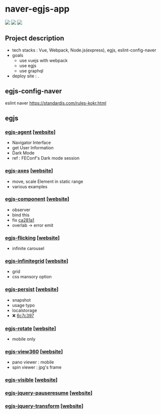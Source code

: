 # naver-egjs-app

![](https://img.shields.io/badge/-Vue-4FC08D?&logo=Vue.js&logoColor=white)
![](https://img.shields.io/badge/-Webpack-8DD6F9?&logo=Webpack&logoColor=white)
![](https://img.shields.io/badge/-Node.Js-339933?&logo=Node.js&logoColor=white)

## Project description

- tech stacks : Vue, Webpack, Node.js(express), egjs, eslint-config-naver
- goals
  - use vuejs with webpack
  - use egjs
  - use graphql
- deploy site : .

## egjs-config-naver

eslint naver https://standardjs.com/rules-kokr.html

## egjs

### [egjs-agent](https://github.com/naver/egjs-agent) [[website](https://naver.github.io/egjs-agent/)]

- Navigator Interface
- get User Information
- Dark Mode
- ref : FEConf's Dark mode session

### [egjs-axes](https://github.com/naver/egjs-axes) [[website](https://naver.github.io/egjs-axes/)]

- move, scale Element in static range
- various examples

### [egjs-component](https://github.com/naver/egjs-component) [[website](https://naver.github.io/egjs-component/)]

- observer
- bind this
- fix [ca281a1](https://github.com/taenykim/naver-egjs-app/commit/ca281a11aedbf31ef8d4d8814a7dbc54dba6bcd3)
- overlab -> error emit

### [egjs-flicking](https://github.com/naver/egjs-flicking) [[website](https://naver.github.io/egjs-flicking/)]

- infinite carousel

### [egjs-infinitegrid](https://github.com/naver/egjs-infinitegrid) [[website](https://naver.github.io/egjs-infinitegrid/)]

- grid
- css mansory option

### [egjs-persist](https://github.com/naver/egjs-persist) [[website](https://naver.github.io/egjs-persist/)]

- snapshot
- usage typo
- localstorage
- ❌ [6c7c397](https://github.com/taenykim/naver-egjs-app/commit/6c7c397a5a16b06e82fd3ec99ac9f6b2a8360819)

### [egjs-rotate](https://github.com/naver/egjs-rotate) [[website](https://naver.github.io/egjs-rotate/)]

- mobile only

### [egjs-view360](https://github.com/naver/egjs-view360) [[website](https://naver.github.io/egjs-view360/)]

- pano viewer : mobile
- spin viewer : jpg's frame

### [egjs-visible](https://github.com/naver/egjs-visible) [[website](https://naver.github.io/egjs-visible/)]

### [egjs-jquery-pauseresume](https://github.com/naver/egjs-jquery-pauseresume) [[website](https://naver.github.io/egjs-jquery-pauseresume/)]

### [egjs-jquery-transform](https://github.com/naver/egjs-jquery-transform) [[website](https://naver.github.io/egjs-jquery-transform/)]
